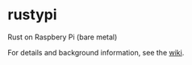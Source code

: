 # rustypi
Rust on Raspbery Pi (bare metal)

For details and background information, see the [wiki](wiki).
